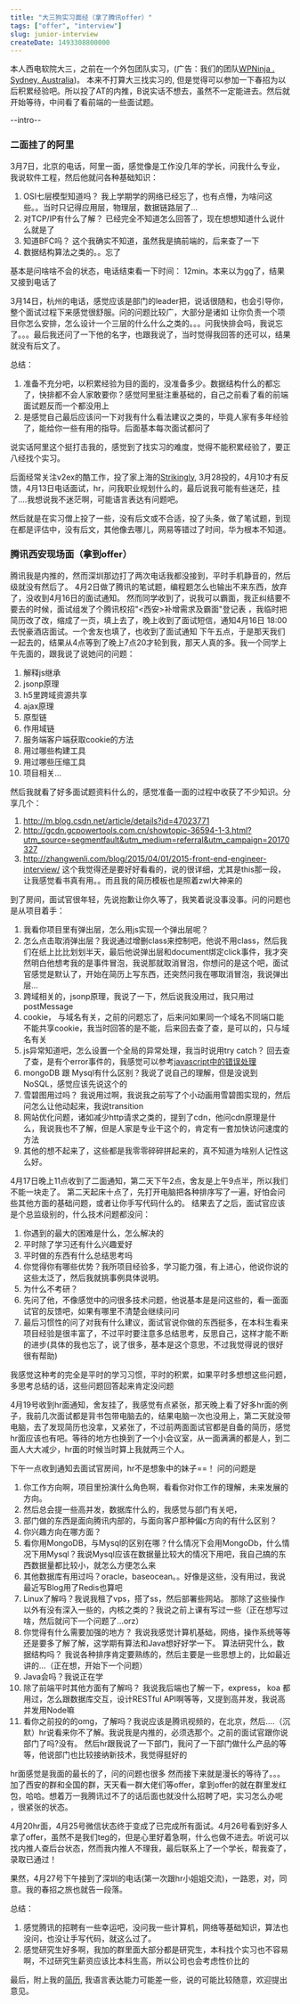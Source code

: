 ```yaml
---
title: "大三狗实习面经（拿了腾讯offer）"
tags: ["offer", "interview"]
slug: junior-interview
createDate: 1493308800000
---
```

本人西电软院大三，之前在一个外包团队实习，(广告：我们的团队[WPNinja . Sydney, Australia](https://www.wpninja.com.au/))。
本来不打算大三找实习的, 但是觉得可以参加一下春招为以后积累经验吧。所以投了AT的内推，B说实话不想去，虽然不一定能进去。然后就开始等待，中间看了看前端的一些面试题。

--intro--

### 二面挂了的阿里

3月7日，北京的电话，阿里一面，感觉像是工作没几年的学长，问我什么专业，我说软件工程，然后他就问各种基础知识：

1. OSI七层模型知道吗？   我上学期学的网络已经忘了，也有点懵，为啥问这些。。当时只记得应用层，物理层，数据链路层了...
2. 对TCP/IP有什么了解？   已经完全不知道怎么回答了，现在想想知道什么说什么就是了
3. 知道BFC吗？   这个我确实不知道，虽然我是搞前端的，后来查了一下
4. 数据结构算法之类的。。忘了

基本是问啥啥不会的状态，电话结束看一下时间： 12min。本来以为gg了，结果又接到电话了

3月14日，杭州的电话，感觉应该是部门的leader把，说话很随和，也会引导你，整个面试过程下来感觉很舒服。问的问题比较广，大部分是诸如 让你负责一个项目你怎么安排，怎么设计一个三层的什么什么之类的。。。问我快排会吗，我说忘了。。。最后我还问了一下他的名字，也跟我说了，当时觉得我回答的还可以，结果就没有后文了。

总结：
1. 准备不充分吧，以积累经验为目的面的，没准备多少。数据结构什么的都忘了，快排都不会人家敢要你？感觉阿里挺注重基础的，自己之前看了看的前端面试题反而一个都没用上
2. 是感觉自己最后应该问一下对我有什么看法建议之类的，毕竟人家有多年经验了，能给你一些有用的指导。后面基本每次面试都问了

说实话阿里这个挺打击我的，感觉到了找实习的难度，觉得不能积累经验了，要正八经找个实习。

后面经常关注v2ex的酷工作，投了家上海的[Strikingly](https://www.v2ex.com/t/340614#reply123), 3月28投的，4月10才有反馈，4月13日电话面试，hr，问我职业规划什么的，最后说我可能有些迷茫，挂了....我想说我不迷茫啊，可能语言表达有问题吧。

然后就是在实习僧上投了一些，没有后文或不合适，投了头条，做了笔试题，到现在都是评估中，没有后文，其他像去哪儿，网易等错过了时间，华为根本不知道。

### 腾讯西安现场面（拿到offer）
腾讯我是内推的，然而深圳那边打了两次电话我都没接到，平时手机静音的，然后级就没有然后了。
4月2日做了腾讯的笔试题，编程题怎么也输出不来东西，放弃了，没收到4月16日的面试通知。
然而同学收到了，说我可以霸面，我正纠结要不要去的时候，面试组发了个腾讯校招"<西安>补增需求及霸面"登记表 ，我临时把简历改了改，缩成了一页，填上去了，晚上收到了面试短信，通知4月16日 18:00 去悦豪酒店面试。一个舍友也填了，也收到了面试通知 下午五点，于是那天我们一起去的，结果从4点等到了晚上7点20才轮到我，那天人真的多。我一个同学上午先面的，跟我说了说她问的问题：

1. 解释js继承
2. jsonp原理
3. h5里跨域资源共享
4. ajax原理
5. 原型链
6. 作用域链
7. 服务端客户端获取cookie的方法
8. 用过哪些构建工具
9. 用过哪些压缩工具
10. 项目相关...


然后我就看了好多面试题资料什么的，感觉准备一面的过程中收获了不少知识。分享几个：
1. http://m.blog.csdn.net/article/details?id=47023771
2. http://gcdn.gcpowertools.com.cn/showtopic-36594-1-3.html?utm_source=segmentfault&utm_medium=referral&utm_campaign=20170327
3. http://zhangwenli.com/blog/2015/04/01/2015-front-end-engineer-interview/ 这个我觉得还是要好好看看的，说的很详细，尤其是this那一段，让我感觉看书真有用。。而且我的简历模板也是照着zwl大神来的

到了房间，面试官很年轻，先说抱歉让你久等了，我笑着说没事没事。问的问题也是从项目着手：

1. 我看你项目里有弹出层，怎么用js实现一个弹出层呢？
2. 怎么点击取消弹出层？我说通过增删class来控制吧，他说不用class，然后我们在纸上比比划划半天，最后他说弹出层和document绑定click事件，我才突然明白他想考我的是事件冒泡，我说那就取消冒泡，你想问的是这个吧，面试官感觉是默认了，开始在简历上写东西，还突然问我在哪取消冒泡，我说弹出层...
3. 跨域相关的，jsonp原理，我说了一下，然后说我没用过，我只用过postMessage
4. cookie， 与域名有关，之前的问题忘了，后来问如果同一个域名不同端口能不能共享cookie，我当时回答的是不能，后来回去查了查，是可以的，只与域名有关
5. js异常知道吧，怎么设置一个全局的异常处理，我当时说用try catch？ 回去查了查，是有个error事件的，我感觉可以参考[javascript中的错误处理](http://jixianqianduan.com/article-translation/2016/05/12/proper-error-handler-in-javascript.html)
6. mongoDB 跟 Mysql有什么区别？我说了说自己的理解，但是没说到NoSQL，感觉应该先说这个的
7. 雪碧图用过吗？ 我说用过啊，我说我之前写了个小动画用雪碧图实现的，然后问怎么让他动起来，我说transition
8. 网站优化问题，诸如减少http请求之类的，提到了cdn，他问cdn原理是什么，我说我也不了解，但是人家是专业干这个的，肯定有一套加快访问速度的方法
9. 其他的想不起来了，这些都是我零零碎碎拼起来的，真不知道为啥别人记性这么好。

4月17日晚上11点收到了二面通知，第二天下午2点，舍友是上午9点半，所以我们不能一块走了。
第二天起床十点了，先打开电脑把各种排序写了一遍，好怕会问些其他方面的基础问题，或者让你手写代码什么的。
结果去了之后，面试官应该是个总监级别的，什么技术问题都没问：

1. 你遇到的最大的困难是什么，怎么解决的
2. 平时除了学习还有什么兴趣爱好
3. 平时做的东西有什么总结思考吗
4. 你觉得你有哪些优势？我所项目经验多，学习能力强，有上进心，他说你说的这些太泛了，然后我就挑事例具体说明。
5. 为什么不考研？
6. 先问了他，不像感觉中的问很多技术问题，他说基本是是问这些的，看一面面试官的反馈吧，如果有哪里不清楚会继续问问
7. 最后习惯性的问了对我有什么建议，面试官说你做的东西挺多，在本科生看来项目经验是很丰富了，不过平时要注意多总结思考，反思自己，这样才能不断的进步(具体的我也忘了，说了很多，基本是这个意思，不过我觉得说的很好很有帮助)

我感觉这种考的完全是平时的学习习惯，平时的积累，如果平时多想想这些问题，多思考总结的话，这些问题回答起来肯定没问题

4月19号收到hr面通知，舍友挂了，我感觉有点紧张，那天晚上看了好多hr面的例子，我前几次面试都是背书包带电脑去的，结果电脑一次也没用上，第二天就没带电脑，去了发现简历也没拿，又紧张了，不过前两面面试官都是自备的简历，感觉hr面应该也有吧。等待的地方也换到了一个小会议室，从一面满满的都是人，到二面人大大减少，hr面的时候当时算上我就两三个人。

下午一点收到通知去面试官房间，hr不是想象中的妹子==！ 问的问题是
1. 你工作方向啊，项目里扮演什么角色啊，看看你对你工作的理解，未来发展的方向。
2. 然后总会提一些高并发，数据库什么的，我感觉与部门有关吧，
3. 部门做的东西是面向腾讯内部的，与面向客户那种偏c方向的有什么区别？
4. 你兴趣方向在哪方面？
5. 看你用MongoDB，与Mysql的区别在哪？什么情况下会用MongoDb，什么情况下用Mysql？我说Mysql应该在数据量比较大的情况下用吧，我自己搞的东西数据量都比较小，就怎么方便怎么来
6. 其他数据库有用过吗？oracle，baseocean。。好像是这些，没有用过，我说最近写Blog用了Redis也算吧
7. Linux了解吗？我说我租了vps，搭了ss，然后部署些网站。 那除了这些操作以外有没有深入一些的，内核之类的？我说之前上课有写过一些（正在想写过啥，然后就问下一个问题了...orz）
8. 你觉得有什么需要加强的地方？ 我说我感觉计算机基础，网络，操作系统等等还是要多了解了解，这学期有算法和Java想好好学一下。 算法研究什么，数据结构吗？ 我说各种排序肯定要熟练的，然后主要是一些思想上的，比如最近讲的...（正在想，开始下一个问题）
9. Java会吗？我说正在学
10. 除了前端平时其他方面有了解吗？ 我说我后端也了解一下，express， koa 都用过，怎么跟数据库交互，设计RESTful API啊等等，又提到高并发，我说高并发用Node嘛
11. 看你之前投的的omg，了解吗？我说应该是腾讯视频的，在北京，然后....（沉默）hr说看来你不了解。我说我是内推的，必须选那个。之前的面试官跟你说部门了吗?没有。 然后hr跟我说了一下部门，我问了一下部门做什么产品的等等，他说部门也比较接纳新技术，我觉得挺好的

hr面感觉是我面的最长的了，问的问题也很多
然而接下来就是漫长的等待了。。。加了西安的群和全国的群，天天看一群大佬们等offer，拿到offer的就在群里发红包，哈哈。想着万一我腾讯过不了的话后面也就没什么招聘了吧，实习怎么办呢 ，很紧张的状态。

4月20hr面，4月25号微信状态终于变成了已完成所有面试。4月26号看到好多人拿了offer，虽然不是我们teg的，但是心里好着急啊，什么也做不进去。听说可以找内推人查后台状态，然而我内推人不理我，最后联系上了一个学长，帮我查了，录取已通过！

果然，4月27号下午接到了深圳的电话(第一次跟hr小姐姐交流)，一路恩，对，同意。我的春招之旅也就告一段落。

总结：

1.  感觉腾讯的招聘有一些幸运吧，没问我一些计算机，网络等基础知识，算法也没问，也没让手写代码，就这么过了。
2.  感觉研究生好多啊，我加的群里面大部分都是研究生，本科找个实习也不容易啊，不过研究生薪资应该比本科生高，所以公司也会考虑性价比的

最后，附上我的[简历](https://xiao555.github.io/Resume/), 我语言表达能力可能差一些，说的可能比较随意，欢迎提出意见。
